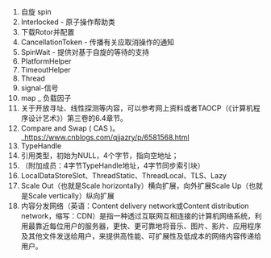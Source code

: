 1. 自旋 spin
1. Interlocked - 原子操作帮助类
1. 下载Rotor并配置
1. CancellationToken - 传播有关应取消操作的通知
1. SpinWait - 提供对基于自旋的等待的支持
1. PlatformHelper
1. TimeoutHelper
1. Thread
2. signal-信号
3. map _ 负载因子
4. 关于开放寻址、线性探测等内容，可以参考网上资料或者TAOCP（《计算机程序设计艺术》）第三卷的6.4章节。
5. Compare and Swap ( CAS )。 _https://www.cnblogs.com/qjjazry/p/6581568.html
6. TypeHandle
7. 引用类型，初始为NULL，4个字节，指向空地址；
8. （附加成员：4字节TypeHandle地址，4字节同步索引块）
9. LocalDataStoreSlot、ThreadStatic、ThreadLocal<T>、TLS、Lazy<T>
10. Scale Out（也就是Scale horizontally）横向扩展，向外扩展Scale Up（也就是Scale vertically）纵向扩展
11. 内容分发网络（英语：Content delivery network或Content distribution network，缩写：CDN）是指一种透过互联网互相连接的计算机网络系统，利用最靠近每位用户的服务器，更快、更可靠地将音乐、图片、影片、应用程序及其他文件发送给用户，来提供高性能、可扩展性及低成本的网络内容传递给用户。
